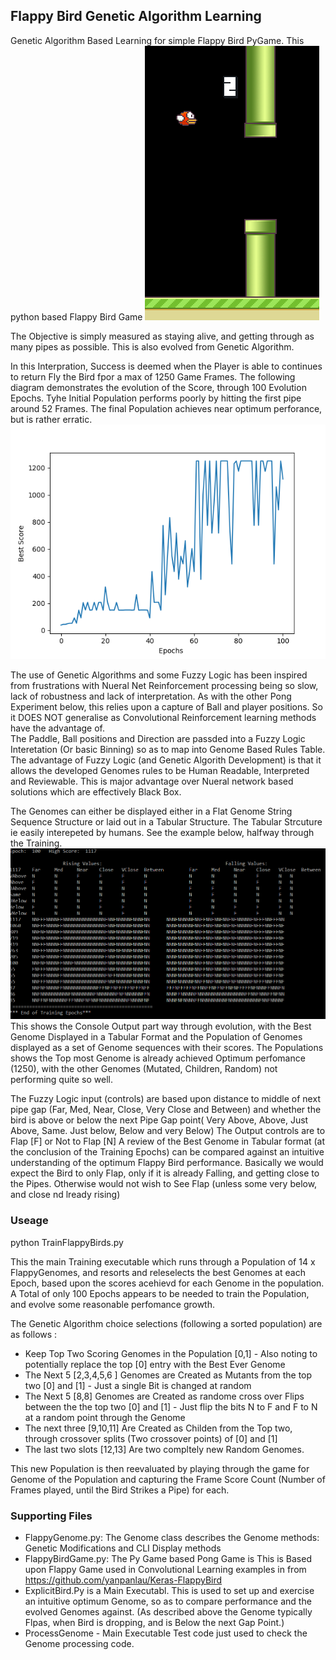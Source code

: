 ## Flappy Bird  Genetic Algorithm Learning ##
Genetic Algorithm Based Learning for simple Flappy Bird PyGame.  This python based Flappy Bird  Game 
![alt text](https://github.com/JulesVerny/GeneticPong/blob/master/FlappyBird/GamePic.PNG "Game Play")

The Objective is simply measured as staying alive, and getting through as many pipes as possible. This is also evolved from Genetic Algorithm.  
 
In this Interpration, Success is deemed when the Player is able to continues to return Fly the Bird fpor a max of 1250 Game Frames.
The following diagram demonstrates the evolution of the Score, through 100 Evolution Epochs. Tyhe Initial Population performs poorly by hitting the first pipe around 52 Frames.  The final Population achieves near optimum perforance, but is rather erratic.
![alt text](https://github.com/JulesVerny/GeneticPong/blob/master/FlappyBird/EvolvedScore100.png "Score growth")

The use of Genetic Algorithms and some Fuzzy Logic has been inspired from frustrations with Nueral Net Reinforcement processing being so slow, lack of robustness and lack of interpretation.  As with the other Pong Experiment below, this relies upon a capture of Ball and player positions. So it DOES NOT generalise as Convolutional Reinforcement learning methods have the advantage of.  
The Paddle, Ball positions and Direction are passded into a Fuzzy Logic Interetation (Or basic Binning) so as to map into Genome Based Rules Table. The advantage of Fuzzy Logic (and Genetic Algorith Development) is that it allows the developed Genomes rules to be Human Readable, Interpreted and Reviewable. This is  major advantage over Nueral network based solutions which are effectively Black Box. 

The Genomes can either be displayed either in a Flat Genome String Sequence Structure or laid out in a Tabular Structure.  The Tabular Strcuture ie easily interepeted by humans.  See the example below, halfway through the Training. 
![alt text](https://github.com/JulesVerny/GeneticPong/blob/master/FlappyBird/FinalGenome100.PNG "CLI Output")
This shows the Console Output part way through evolution, with the Best Genome Displayed in a Tabular Format and the Population of Genomes displayed as a set of Genome sequences with their scores. The Populations shows the Top most Genome is already achieved Optimum perfomance (1250), with the other Genomes (Mutated, Children, Random) not performing quite so well.

The Fuzzy Logic input (controls) are based upon distance to middle of next pipe gap (Far, Med, Near, Close, Very Close and Between)  and whether the bird is above or below the next Pipe Gap point( Very Above, Above, Just Above, Same. Just below, Below and very Below)
The Output controls are to Flap [F] or Not to Flap [N] 
A review of the Best Genome in Tabular format (at the conclusion of the Training Epochs) can be compared against an intuitive understanding of the optimum Flappy Bird performance.  Basically we would expect the Bird to only Flap, only if it is already Falling, and getting close to the Pipes.  Otherwise would not wish to See Flap (unless some very below, and close nd lready rising) 


### Useage ###
python TrainFlappyBirds.py

This the main Training executable which  runs through a Population of 14 x FlappyGenomes, and resorts and releselects the best Genomes at each Epoch, based upon the scores acehievd for each Genome in the population.  A Total of only 100 Epochs appears to be needed to train the Population, and evolve some reasonable perfomance growth.

The Genetic Algorithm choice selections (following a sorted population) are as follows :
- Keep Top Two Scoring Genomes in the Population [0,1]   - Also noting to potentially replace the top [0] entry with the Best Ever Genome    
- The Next 5 [2,3,4,5,6 ] Genomes are Created as Mutants from the top two [0] and [1] - Just a single Bit is changed at random
- The Next 5 [8,8] Genomes are Created as randome cross over Flips between the  the top two [0] and [1] - Just flip the bits N to F and F to N at a random point through the Genome
- The next three [9,10,11] Are Created as Childen from the Top two, through crossover splits (Two crossover points) of [0] and [1] 
- The last two slots [12,13] Are two compltely new Random Genomes.

This new Population is then reevaluated by playing through the game for Genome of the Population and capturing the Frame Score Count (Number of Frames played, until the Bird Strikes a Pipe) for each.  

### Supporting Files ###
- FlappyGenome.py: The Genome class describes the Genome methods:  Genetic Modifications and CLI Display methods  
- FlappyBirdGame.py:  The Py Game based Pong Game is This is Based upon Flappy Game used in Convolutional Learning examples in from 
https://github.com/yanpanlau/Keras-FlappyBird
- ExplicitBird.Py is a Main Executabl.  This is used to set up and exercise an intuitive optimum Genome, so as to compare performance and the evolved  Genomes against. (As described above the Genome typically Flpas, when Bird is dropping, and is Below the next Gap Point.) 
- ProcessGenome - Main Executable Test code just used to check the Genome processing code.  





